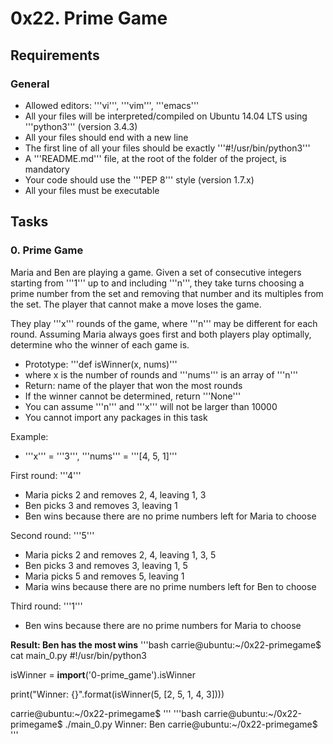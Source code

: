 # 0x22. Prime Game


## Requirements
### General

- Allowed editors: '''vi''', '''vim''', '''emacs'''
- All your files will be interpreted/compiled on Ubuntu 14.04 LTS using '''python3''' (version 3.4.3)
- All your files should end with a new line
- The first line of all your files should be exactly '''#!/usr/bin/python3'''
- A '''README.md''' file, at the root of the folder of the project, is mandatory
- Your code should use the '''PEP 8''' style (version 1.7.x)
- All your files must be executable

## Tasks
### 0. Prime Game
Maria and Ben are playing a game. Given a set of consecutive integers starting from '''1''' up to and including '''n''', they take turns choosing a prime number from the set and removing that number and its multiples from the set. The player that cannot make a move loses the game.

They play '''x''' rounds of the game, where '''n''' may be different for each round. Assuming Maria always goes first and both players play optimally, determine who the winner of each game is.

- Prototype: '''def isWinner(x, nums)'''
- where x is the number of rounds and '''nums''' is an array of '''n'''
- Return: name of the player that won the most rounds
- If the winner cannot be determined, return '''None'''
- You can assume '''n''' and '''x''' will not be larger than 10000
- You cannot import any packages in this task

Example:

- '''x''' = '''3''', '''nums''' = '''[4, 5, 1]'''

First round: '''4'''

- Maria picks 2 and removes 2, 4, leaving 1, 3
- Ben picks 3 and removes 3, leaving 1
- Ben wins because there are no prime numbers left for Maria to choose

Second round: '''5'''

- Maria picks 2 and removes 2, 4, leaving 1, 3, 5
- Ben picks 3 and removes 3, leaving 1, 5
- Maria picks 5 and removes 5, leaving 1
- Maria wins because there are no prime numbers left for Ben to choose

Third round: '''1'''

- Ben wins because there are no prime numbers for Maria to choose

**Result: Ben has the most wins**
'''bash
carrie@ubuntu:~/0x22-primegame$ cat main_0.py
#!/usr/bin/python3

isWinner = __import__('0-prime_game').isWinner


print("Winner: {}".format(isWinner(5, [2, 5, 1, 4, 3])))

carrie@ubuntu:~/0x22-primegame$
'''
'''bash
carrie@ubuntu:~/0x22-primegame$ ./main_0.py
Winner: Ben
carrie@ubuntu:~/0x22-primegame$
'''